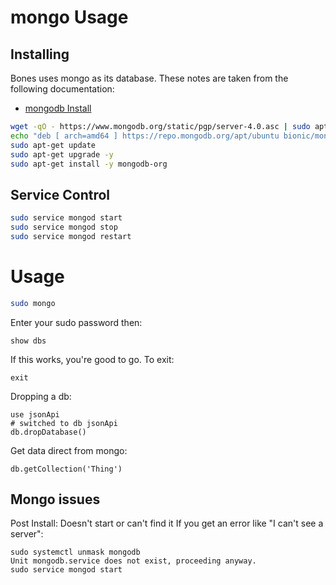# mongo Usage
## Installing
Bones uses mongo as its database. These notes are taken from the following documentation:
- [mongodb Install](https://docs.mongodb.com/manual/tutorial/install-mongodb-on-ubuntu/)
```bash
wget -qO - https://www.mongodb.org/static/pgp/server-4.0.asc | sudo apt-key add -
echo "deb [ arch=amd64 ] https://repo.mongodb.org/apt/ubuntu bionic/mongodb-org/4.0 multiverse" | sudo tee /etc/apt/sources.list.d/mongodb-org-4.0.list
sudo apt-get update
sudo apt-get upgrade -y
sudo apt-get install -y mongodb-org
```
## Service Control
```bash
sudo service mongod start
sudo service mongod stop
sudo service mongod restart
```
# Usage
```bash
sudo mongo
```
Enter your sudo password then:
```shell
show dbs
```
If this works, you're good to go.
To exit:
```shell
exit
```
Dropping a db:
```shell
use jsonApi
# switched to db jsonApi
db.dropDatabase()
```
Get data direct from mongo:
```shell
db.getCollection('Thing')
```
## Mongo issues
Post Install: Doesn't start or can't find it
If you get an error like "I can't see a server":
```
sudo systemctl unmask mongodb
Unit mongodb.service does not exist, proceeding anyway.
sudo service mongod start
```
